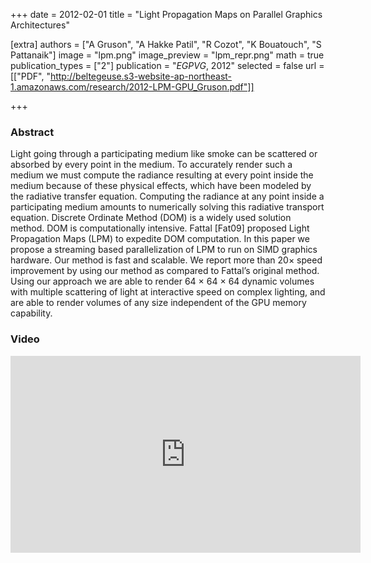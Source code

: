 +++
date = 2012-02-01
title = "Light Propagation Maps on Parallel Graphics Architectures"

[extra]
authors = ["A Gruson", "A Hakke Patil", "R Cozot", "K Bouatouch", "S Pattanaik"]
image = "lpm.png"
image_preview = "lpm_repr.png"
math = true
publication_types = ["2"]
publication = "*EGPVG*, 2012"
selected = false
url = [["PDF", "http://beltegeuse.s3-website-ap-northeast-1.amazonaws.com/research/2012-LPM-GPU_Gruson.pdf"]]

+++

### Abstract

Light going through a participating medium like smoke can be scattered or absorbed by every point in the medium. To accurately render such a medium we must compute the radiance resulting at every point inside the medium because of these physical effects, which have been modeled by the radiative transfer equation. Computing the radiance at any point inside a participating medium amounts to numerically solving this radiative transport equation. Discrete Ordinate Method (DOM) is a widely used solution method. DOM is computationally intensive. Fattal [Fat09] proposed Light Propagation Maps (LPM) to expedite DOM computation. In this paper we propose a streaming based parallelization of LPM to run on SIMD graphics hardware. Our method is fast and scalable. We report more than 20× speed improvement by using our method as compared to Fattal’s original method. Using our approach we are able to render 64 × 64 × 64 dynamic volumes with multiple scattering of light at interactive speed on complex lighting, and are able to render volumes of any size independent of the GPU memory capability.

### Video
<center>
<iframe width="560" height="315" src="https://www.youtube.com/embed/ZuEvoZXgOik" frameborder="0" allow="accelerometer; autoplay; encrypted-media; gyroscope; picture-in-picture" allowfullscreen></iframe>
</center>